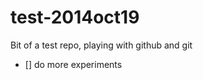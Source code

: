 test-2014oct19
==============

Bit of a test repo, playing with github and git

- [] do more experiments
